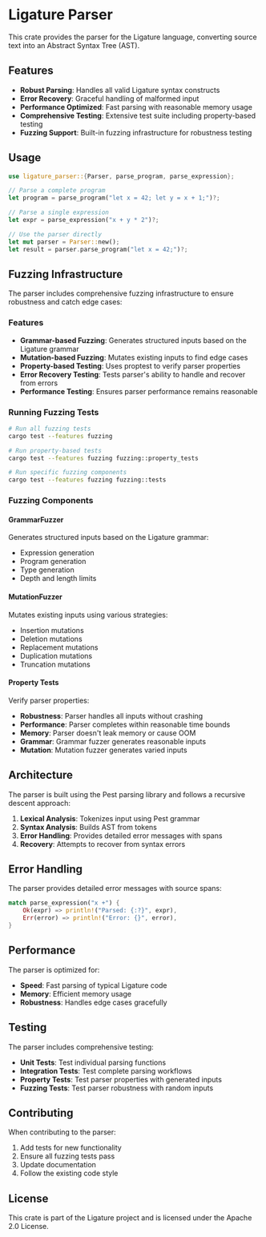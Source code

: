 # Ligature Parser

This crate provides the parser for the Ligature language, converting source text into an Abstract Syntax Tree (AST).

## Features

- **Robust Parsing**: Handles all valid Ligature syntax constructs
- **Error Recovery**: Graceful handling of malformed input
- **Performance Optimized**: Fast parsing with reasonable memory usage
- **Comprehensive Testing**: Extensive test suite including property-based testing
- **Fuzzing Support**: Built-in fuzzing infrastructure for robustness testing

## Usage

```rust
use ligature_parser::{Parser, parse_program, parse_expression};

// Parse a complete program
let program = parse_program("let x = 42; let y = x + 1;")?;

// Parse a single expression
let expr = parse_expression("x + y * 2")?;

// Use the parser directly
let mut parser = Parser::new();
let result = parser.parse_program("let x = 42;")?;
```

## Fuzzing Infrastructure

The parser includes comprehensive fuzzing infrastructure to ensure robustness and catch edge cases:

### Features

- **Grammar-based Fuzzing**: Generates structured inputs based on the Ligature grammar
- **Mutation-based Fuzzing**: Mutates existing inputs to find edge cases
- **Property-based Testing**: Uses proptest to verify parser properties
- **Error Recovery Testing**: Tests parser's ability to handle and recover from errors
- **Performance Testing**: Ensures parser performance remains reasonable

### Running Fuzzing Tests

```bash
# Run all fuzzing tests
cargo test --features fuzzing

# Run property-based tests
cargo test --features fuzzing fuzzing::property_tests

# Run specific fuzzing components
cargo test --features fuzzing fuzzing::tests
```

### Fuzzing Components

#### GrammarFuzzer
Generates structured inputs based on the Ligature grammar:
- Expression generation
- Program generation
- Type generation
- Depth and length limits

#### MutationFuzzer
Mutates existing inputs using various strategies:
- Insertion mutations
- Deletion mutations
- Replacement mutations
- Duplication mutations
- Truncation mutations

#### Property Tests
Verify parser properties:
- **Robustness**: Parser handles all inputs without crashing
- **Performance**: Parser completes within reasonable time bounds
- **Memory**: Parser doesn't leak memory or cause OOM
- **Grammar**: Grammar fuzzer generates reasonable inputs
- **Mutation**: Mutation fuzzer generates varied inputs

## Architecture

The parser is built using the Pest parsing library and follows a recursive descent approach:

1. **Lexical Analysis**: Tokenizes input using Pest grammar
2. **Syntax Analysis**: Builds AST from tokens
3. **Error Handling**: Provides detailed error messages with spans
4. **Recovery**: Attempts to recover from syntax errors

## Error Handling

The parser provides detailed error messages with source spans:

```rust
match parse_expression("x +") {
    Ok(expr) => println!("Parsed: {:?}", expr),
    Err(error) => println!("Error: {}", error),
}
```

## Performance

The parser is optimized for:
- **Speed**: Fast parsing of typical Ligature code
- **Memory**: Efficient memory usage
- **Robustness**: Handles edge cases gracefully

## Testing

The parser includes comprehensive testing:

- **Unit Tests**: Test individual parsing functions
- **Integration Tests**: Test complete parsing workflows
- **Property Tests**: Test parser properties with generated inputs
- **Fuzzing Tests**: Test parser robustness with random inputs

## Contributing

When contributing to the parser:

1. Add tests for new functionality
2. Ensure all fuzzing tests pass
3. Update documentation
4. Follow the existing code style

## License

This crate is part of the Ligature project and is licensed under the Apache 2.0 License. 